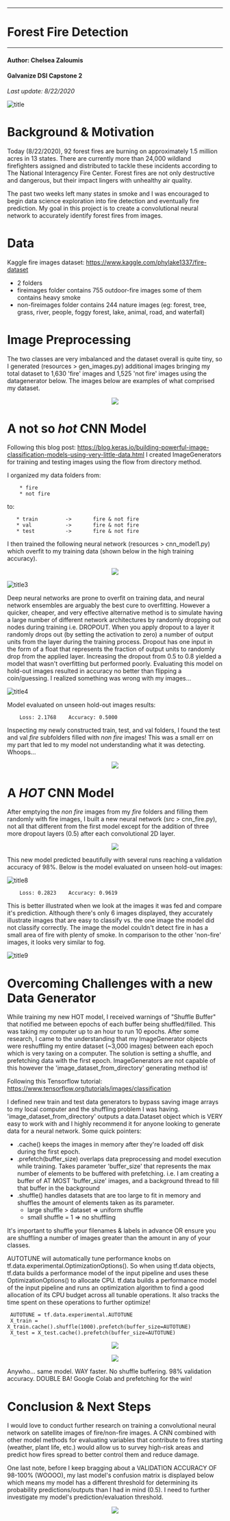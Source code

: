 **********************************************
# Forest Fire Detection
**********************************************

#### Author: Chelsea Zaloumis
#### Galvanize DSI Capstone 2
*Last update: 8/22/2020*

![title](images/cawildfire.jpeg)

# Background & Motivation

Today (8/22/2020), 92 forest fires are burning on approximately 1.5 million acres in 13 states. There are currently more than 24,000 wildland firefighters assigned and distributed to tackle these incidents according to The National Interagency Fire Center. Forest fires are not only destructive and dangerous, but their impact lingers with unhealthy air quality. 

The past two weeks left many states in smoke and I was encouraged to begin data science exploration into fire detection and eventually fire prediction. My goal in this project is to create a convolutional neural network to accurately identify forest fires from images.

# Data

Kaggle fire images dataset: https://www.kaggle.com/phylake1337/fire-dataset
 * 2 folders
 * fireimages folder contains 755 outdoor-fire images some of them contains heavy smoke
 * non-fireimages folder contains 244 nature images (eg: forest, tree, grass, river, people, foggy forest, lake, animal, road, and waterfall)

# Image Preprocessing

The two classes are very imbalanced and the dataset overall is quite tiny, so I generated (resources > gen_images.py) additional images bringing my total dataset to 1,630 'fire' images and 1,525 'not fire' images using the datagenerator below. The images below are examples of what comprised my dataset.

 <p align="center">
 <img src="https://github.com/czaloumi/fire/blob/master/images/view_array_ex2x3.jpeg" />
 </p>
 
 # A not so *hot* CNN Model
 
Following this blog post: https://blog.keras.io/building-powerful-image-classification-models-using-very-little-data.html I created ImageGenerators for training and testing images using the flow from directory method.

I organized my data folders from:

        * fire
        * not fire
        
 to:
 
       * train         ->       fire & not fire
       * val           ->       fire & not fire
       * test          ->       fire & not fire
 

I then trained the following neural network (resources > cnn_model1.py) which overfit to my training data (shown below in the high training accuracy).

 <p align="center">
 <img src="https://github.com/czaloumi/fire/blob/master/images/m1of_lasttry_summary.png" />
 </p>

 ![title3](images/overfittingmodel.jpeg)
 
Deep neural networks are prone to overfit on training data, and neural network ensembles are arguably the best cure to overfitting. However a quicker, cheaper, and very effective alternative method is to simulate having a large number of different network architectures by randomly dropping out nodes during training i.e. DROPOUT. When you apply dropout to a layer it randomly drops out (by setting the activation to zero) a number of output units from the layer during the training process. Dropout has one input in the form of a float that represents the fraction of output units to randomly drop from the applied layer. Increasing the dropout from 0.5 to 0.8 yielded a model that wasn't overfitting but performed poorly. Evaluating this model on hold-out images resulted in accuracy no better than flipping a coin/guessing. I realized something was wrong with my images...  

 ![title4](images/softmaxdropoutmodel.jpeg)

Model evaluated on unseen hold-out images results:

        Loss: 2.1768    Accuracy: 0.5000

Inspecting my newly constructed train, test, and val folders, I found the test and val *fire* subfolders filled with *non fire* images! This was a small err on my part that led to my model not understanding what it was detecting. Whoops...
 <p align="center">
 <img src="https://github.com/czaloumi/fire/blob/master/images/tenor.gif" />
 </p>

# A *HOT* CNN Model

After emptying the *non fire* images from my *fire* folders and filling them randomly with fire images, I built a new neural network (src > cnn_fire.py), not all that different from the first model except for the addition of three more dropout layers (0.5) after each convolutional 2D layer.
 <p align="center">
 <img src="https://github.com/czaloumi/fire/blob/master/images/m2_summary.png" />
 </p>
This new model predicted beautifully with several runs reaching a validation accuracy of 98%. Below is the model evaluated on unseen hold-out images:

 ![title8](images/m2.jpeg)

        Loss: 0.2823    Accuracy: 0.9619
 
This is better illustrated when we look at the images it was fed and compare it's prediction. Although there's only 6 images displayed, they accurately illustrate images that are easy to classify vs. the one image the model did not classify correctly. The image the model couldn't detect fire in has a small area of fire with plenty of smoke. In comparison to the other 'non-fire' images, it looks very similar to fog.

 ![title9](images/m2testonholdout.jpeg)

# Overcoming Challenges with a new Data Generator

While training my new HOT model, I received warnings of "Shuffle Buffer" that notified me between epochs of each buffer being shuffled/filled. This was taking my computer up to an hour to run 10 epochs. After some research, I came to the understanding that my ImageGenerator objects were reshuffling my entire dataset (~3,000 images) between each epoch which is very taxing on a computer. The solution is setting a shuffle, and prefetching data with the first epoch. ImageGenerators are not capable of this however the 'image_dataset_from_directory' generating method is!

Following this Tensorflow tutorial: https://www.tensorflow.org/tutorials/images/classification

I defined new train and test data generators to bypass saving image arrays to my local computer and the shuffling problem I was having. 'image_dataset_from_directory' outputs a data.Dataset object which is VERY easy to work with and I highly recommend it for anyone looking to generate data for a neural network. Some quick pointers:

  * .cache() keeps the images in memory after they're loaded off disk during the first epoch.
  * .prefetch(buffer_size) overlaps data preprocessing and model execution while training. Takes parameter 'buffer_size' that represents the max number of elements to be buffered with prefetching. 
    i.e. I am creating a buffer of AT MOST 'buffer_size' images, and a background thread to fill that buffer in the background
  * .shuffle() handles datasets that are too large to fit in memory and shuffles the amount of elements taken as its parameter.
    * large shuffle > dataset   =>   uniform shuffle
    * small shuffle = 1   =>  no shuffling

It's important to shuffle your filenames & labels in advance OR ensure you are shuffling a number of images greater than the amount in any of your classes. 

AUTOTUNE will automatically tune performance knobs on tf.data.experimental.OptimizationOptions(). So when using tf.data objects, tf.data builds a performance model of the input pipeline and uses these OptimizationOptions() to allocate CPU. tf.data builds a performance model of the input pipeline and runs an optimization algorithm to find a good allocation of its CPU budget across all tunable operations. It also tracks the time spent on these operations to further optimize!

```
 AUTOTUNE = tf.data.experimental.AUTOTUNE
 X_train = X_train.cache().shuffle(1000).prefetch(buffer_size=AUTOTUNE)
 X_test = X_test.cache().prefetch(buffer_size=AUTOTUNE)
```
 <p align="center">
 <img src="https://github.com/czaloumi/fire/blob/master/images/giphy.gif" />
 </p>

 <p align="center">
 <img src="https://github.com/czaloumi/fire/blob/master/images/model_loss_acc_colab.jpeg" />
 </p>

Anywho... same model. WAY faster. No shuffle buffering. 98% validation accuracy. DOUBLE BA!
Google Colab and prefetching for the win!

# Conclusion & Next Steps

I would love to conduct further research on training a convolutional neural network on satellite images of fire/non-fire images. A CNN combined with other model methods for evaluating variables that contribute to fires starting (weather, plant life, etc.) would allow us to survey high-risk areas and predict how fires spread to better control them and reduce damage.

One last note, before I keep bragging about a VALIDATION ACCURACY OF 98-100% (WOOOO), my last model's confusion matrix is displayed below which means my model has a different threshold for determining its probability predictions/outputs than I had in mind (0.5). I need to further investigate my model's prediction/evaluation threshold.

 <p align="center">
 <img src="https://github.com/czaloumi/fire/blob/master/images/last.png" />
 </p>

